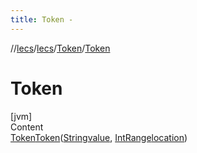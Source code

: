 ```yaml
---
title: Token -
---
```

//[lecs](../../index.md)/[lecs](../index.md)/[Token](index.md)/[Token](-token.md)



# Token  
[jvm]  
Content  
[Token](index.md)[Token](-token.md)([String](https://docs.oracle.com/javase/8/docs/api/java/lang/String.html)[value](-token.md), [IntRange](https://kotlinlang.org/api/latest/jvm/stdlib/kotlin.ranges/-int-range/index.html)[location](-token.md))  
  



